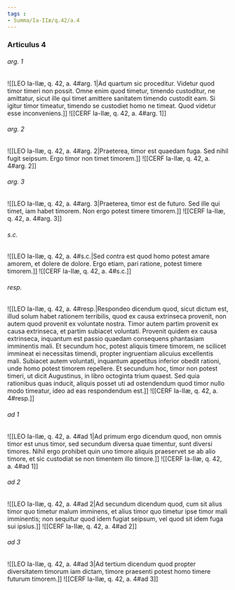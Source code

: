 ```yaml
---
tags : 
- Summa/Ia-IIæ/q.42/a.4
---
```


### Articulus 4

###### arg. 1
![[LEO Ia-IIæ, q. 42, a. 4#arg. 1|Ad quartum sic proceditur. Videtur quod timor timeri non possit. Omne enim quod timetur, timendo custoditur, ne amittatur, sicut ille qui timet amittere sanitatem timendo custodit eam. Si igitur timor timeatur, timendo se custodiet homo ne timeat. Quod videtur esse inconveniens.]]
![[CERF Ia-IIæ, q. 42, a. 4#arg. 1]]

###### arg. 2
![[LEO Ia-IIæ, q. 42, a. 4#arg. 2|Praeterea, timor est quaedam fuga. Sed nihil fugit seipsum. Ergo timor non timet timorem.]]
![[CERF Ia-IIæ, q. 42, a. 4#arg. 2]]

###### arg. 3
![[LEO Ia-IIæ, q. 42, a. 4#arg. 3|Praeterea, timor est de futuro. Sed ille qui timet, iam habet timorem. Non ergo potest timere timorem.]]
![[CERF Ia-IIæ, q. 42, a. 4#arg. 3]]

###### s.c.
![[LEO Ia-IIæ, q. 42, a. 4#s.c.|Sed contra est quod homo potest amare amorem, et dolere de dolore. Ergo etiam, pari ratione, potest timere timorem.]]
![[CERF Ia-IIæ, q. 42, a. 4#s.c.]]

###### resp.
![[LEO Ia-IIæ, q. 42, a. 4#resp.|Respondeo dicendum quod, sicut dictum est, illud solum habet rationem terribilis, quod ex causa extrinseca provenit, non autem quod provenit ex voluntate nostra. Timor autem partim provenit ex causa extrinseca, et partim subiacet voluntati. Provenit quidem ex causa extrinseca, inquantum est passio quaedam consequens phantasiam imminentis mali. Et secundum hoc, potest aliquis timere timorem, ne scilicet immineat ei necessitas timendi, propter ingruentiam alicuius excellentis mali. Subiacet autem voluntati, inquantum appetitus inferior obedit rationi, unde homo potest timorem repellere. Et secundum hoc, timor non potest timeri, ut dicit Augustinus, in libro octoginta trium quaest. Sed quia rationibus quas inducit, aliquis posset uti ad ostendendum quod timor nullo modo timeatur, ideo ad eas respondendum est.]]
![[CERF Ia-IIæ, q. 42, a. 4#resp.]]

###### ad 1
![[LEO Ia-IIæ, q. 42, a. 4#ad 1|Ad primum ergo dicendum quod, non omnis timor est unus timor, sed secundum diversa quae timentur, sunt diversi timores. Nihil ergo prohibet quin uno timore aliquis praeservet se ab alio timore, et sic custodiat se non timentem illo timore.]]
![[CERF Ia-IIæ, q. 42, a. 4#ad 1]]

###### ad 2
![[LEO Ia-IIæ, q. 42, a. 4#ad 2|Ad secundum dicendum quod, cum sit alius timor quo timetur malum imminens, et alius timor quo timetur ipse timor mali imminentis; non sequitur quod idem fugiat seipsum, vel quod sit idem fuga sui ipsius.]]
![[CERF Ia-IIæ, q. 42, a. 4#ad 2]]

###### ad 3
![[LEO Ia-IIæ, q. 42, a. 4#ad 3|Ad tertium dicendum quod propter diversitatem timorum iam dictam, timore praesenti potest homo timere futurum timorem.]]
![[CERF Ia-IIæ, q. 42, a. 4#ad 3]]

